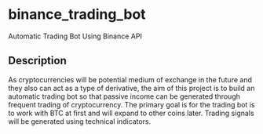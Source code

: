 # binance_trading_bot
Automatic Trading Bot Using Binance API
## Description
As cryptocurrencies will be potential medium of exchange in the future and they also can act as a type of derivative, the aim of this project is to build an automatic trading bot so that passive income can be generated through frequent trading of cryptocurrency. The primary goal is for the trading bot is to work with BTC at first and will expand to other coins later. Trading signals will be generated using technical indicators.